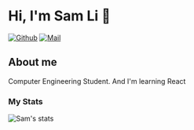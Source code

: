 # Hi, I'm Sam Li 👋

[![Github](https://img.shields.io/github/followers/wslisam?label=Follow&style=social)](https://github.com/wslisam)
[![Mail](https://img.shields.io/badge/-wslial1009@gmail.com-gray?style=flat-square&logo=gmail&logoColor=red&link=)](wslial1009@gmail.com)



## About me 
Computer Engineering Student. And I'm learning React



### My Stats

![Sam's stats](https://github-readme-stats.vercel.app/api?username=wslisam&show_icons=true)
